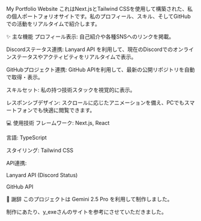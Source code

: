 My Portfolio Website
これはNext.jsとTailwind CSSを使用して構築された、私の個人ポートフォリオサイトです。私のプロフィール、スキル、そしてGitHubでの活動をリアルタイムで紹介します。

✨ 主な機能
プロフィール表示: 自己紹介や各種SNSへのリンクを掲載。

Discordステータス連携: Lanyard API を利用して、現在のDiscordでのオンラインステータスやアクティビティをリアルタイムで表示。

GitHubプロジェクト連携: GitHub APIを利用して、最新の公開リポジトリを自動で取得・表示。

スキルセット: 私の持つ技術スタックを視覚的に表示。

レスポンシブデザイン: スクロールに応じたアニメーションを備え、PCでもスマートフォンでも快適に閲覧できます。

💻 使用技術
フレームワーク: Next.js, React

言語: TypeScript

スタイリング: Tailwind CSS

API連携:

Lanyard API (Discord Status)

GitHub API

🙏 謝辞
このプロジェクトは Gemini 2.5 Pro を利用して制作しました。

制作にあたり、y_exeさんのサイトを参考にさせていただきました。
